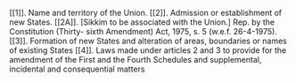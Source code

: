 [[1]]. Name and territory of the Union.
[[2]]. Admission or establishment of new States.
[[2A]]. [Sikkim to be associated with the Union.] Rep. by the Constitution (Thirty- sixth Amendment) Act, 1975, s. 5 (w.e.f. 26-4-1975).
[[3]]. Formation of new States and alteration of areas, boundaries or names of existing States
[[4]]. Laws made under articles 2 and 3 to provide for the amendment of the First and the Fourth Schedules and supplemental, incidental and consequential matters